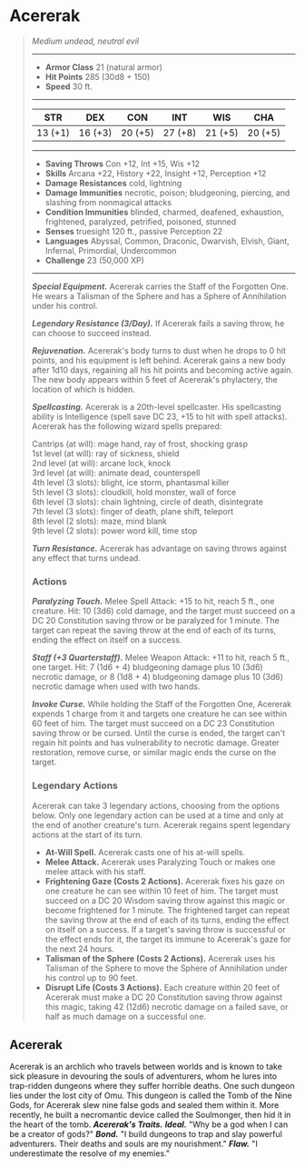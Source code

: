 # Acererak
>*Medium undead, neutral evil*
>___
>- **Armor Class** 21 (natural armor)
>- **Hit Points** 285 (30d8 + 150)
>- **Speed** 30 ft.
>___
>|STR|DEX|CON|INT|WIS|CHA|
>|:---:|:---:|:---:|:---:|:---:|:---:|
>|13 (+1)|16 (+3)|20 (+5)|27 (+8)|21 (+5)|20 (+5)|
>___
>- **Saving Throws** Con +12, Int +15, Wis +12
>- **Skills** Arcana +22, History +22, Insight +12, Perception +12
>- **Damage Resistances** cold, lightning
>- **Damage Immunities** necrotic, poison; bludgeoning, piercing, and slashing from nonmagical attacks
>- **Condition Immunities** blinded, charmed, deafened, exhaustion, frightened, paralyzed, petrified, poisoned, stunned
>- **Senses** truesight 120 ft., passive Perception 22
>- **Languages** Abyssal, Common, Draconic, Dwarvish, Elvish, Giant, Infernal, Primordial, Undercommon
>- **Challenge** 23 (50,000 XP)
>___
>***Special Equipment.*** Acererak carries the Staff of the Forgotten One. He wears a Talisman of the Sphere and has a Sphere of Annihilation under his control.  
>
>***Legendary Resistance (3/Day).*** If Acererak fails a saving throw, he can choose to succeed instead.  
>
>***Rejuvenation.*** Acererak's body turns to dust when he drops to 0 hit points, and his equipment is left behind. Acererak gains a new body after 1d10 days, regaining all his hit points and becoming active again. The new body appears within 5 feet of Acererak's phylactery, the location of which is hidden.  
>
>***Spellcasting.*** Acererak is a 20th-level spellcaster. His spellcasting ability is Intelligence (spell save DC 23, +15 to hit with spell attacks). Acererak has the following wizard spells prepared:  
>
>Cantrips (at will): mage hand, ray of frost, shocking grasp  
>1st level (at will): ray of sickness, shield  
>2nd level (at will): arcane lock, knock  
>3rd level (at will): animate dead, counterspell  
>4th level (3 slots): blight, ice storm, phantasmal killer  
>5th level (3 slots): cloudkill, hold monster, wall of force  
>6th level (3 slots): chain lightning, circle of death, disintegrate  
>7th level (3 slots): finger of death, plane shift, teleport  
>8th level (2 slots): maze, mind blank  
>9th level (2 slots): power word kill, time stop  
>
>
>***Turn Resistance.*** Acererak has advantage on saving throws against any effect that turns undead.  
>
>### Actions
>***Paralyzing Touch.*** Melee Spell Attack: +15 to hit, reach 5 ft., one creature. Hit: 10 (3d6) cold damage, and the target must succeed on a DC 20 Constitution saving throw or be paralyzed for 1 minute. The target can repeat the saving throw at the end of each of its turns, ending the effect on itself on a success.  
>
>***Staff (+3 Quarterstaff).*** Melee Weapon Attack: +11 to hit, reach 5 ft., one target. Hit: 7 (1d6 + 4) bludgeoning damage plus 10 (3d6) necrotic damage, or 8 (1d8 + 4) bludgeoning damage plus 10 (3d6) necrotic damage when used with two hands.  
>
>***Invoke Curse.*** While holding the Staff of the Forgotten One, Acererak expends 1 charge from it and targets one creature he can see within 60 feet of him. The target must succeed on a DC 23 Constitution saving throw or be cursed. Until the curse is ended, the target can't regain hit points and has vulnerability to necrotic damage. Greater restoration, remove curse, or similar magic ends the curse on the target.  
>
>### Legendary Actions
>Acererak can take 3 legendary actions, choosing from the options below. Only one legendary action can be used at a time and only at the end of another creature's turn. Acererak regains spent legendary actions at the start of its turn.
>
>- **At-Will Spell.** Acererak casts one of his at-will spells.
>- **Melee Attack.** Acererak uses Paralyzing Touch or makes one melee attack with his staff.
>- **Frightening Gaze (Costs 2 Actions).** Acererak fixes his gaze on one creature he can see within 10 feet of him. The target must succeed on a DC 20 Wisdom saving throw against this magic or become frightened for 1 minute. The frightened target can repeat the saving throw at the end of each of its turns, ending the effect on itself on a success. If a target's saving throw is successful or the effect ends for it, the target its immune to Acererak's gaze for the next 24 hours.
>- **Talisman of the Sphere (Costs 2 Actions).** Acererak uses his Talisman of the Sphere to move the Sphere of Annihilation under his control up to 90 feet.
>- **Disrupt Life (Costs 3 Actions).** Each creature within 20 feet of Acererak must make a DC 20 Constitution saving throw against this magic, taking 42 (12d6) necrotic damage on a failed save, or half as much damage on a successful one.
## Acererak
Acererak is an archlich who travels between worlds and is known to take sick pleasure in devouring the souls of adventurers, whom he lures into trap-ridden dungeons where they suffer horrible deaths. One such dungeon lies under the lost city of Omu. This dungeon is called the Tomb of the Nine Gods, for Acererak slew nine false gods and sealed them within it. More recently, he built a necromantic device called the Soulmonger, then hid it in the heart of the tomb.
***Acererak's Traits.*** ***Ideal.*** "Why be a god when I can be a creator of gods?"
***Bond.*** "I build dungeons to trap and slay powerful adventurers. Their deaths and souls are my nourishment."
***Flaw.*** "I underestimate the resolve of my enemies."